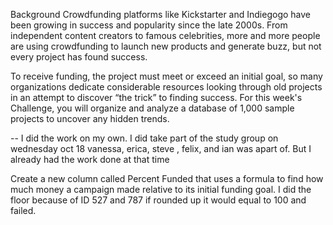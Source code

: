 Background
Crowdfunding platforms like Kickstarter and Indiegogo have been growing in success and popularity since the late 2000s. From independent content creators to famous celebrities, more and more people are using crowdfunding to launch new products and generate buzz, but not every project has found success.

To receive funding, the project must meet or exceed an initial goal, so many organizations dedicate considerable resources looking through old projects in an attempt to discover “the trick” to finding success. For this week's Challenge, you will organize and analyze a database of 1,000 sample projects to uncover any hidden trends.

--
I did the work on my own. I did take part of the study group on wednesday oct 18 vanessa, erica, steve , felix, and ian was apart of. But I already had the work done at that time 

Create a new column called Percent Funded that uses a formula to find how much money a campaign made relative to its initial funding goal.
I did the floor because of ID 527 and 787  if rounded up it would equal to 100 and failed. 
